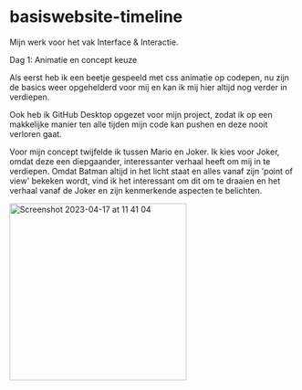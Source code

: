 # basiswebsite-timeline
 Mijn werk voor het vak Interface & Interactie.

Dag 1: Animatie en concept keuze

Als eerst heb ik een beetje gespeeld met css animatie op codepen, nu zijn de basics weer opgehelderd voor mij en kan ik mij hier altijd nog verder in verdiepen. 

Ook heb ik GitHub Desktop opgezet voor mijn project, zodat ik op een makkelijke manier ten alle tijden mijn code kan pushen en deze nooit verloren gaat. 

Voor mijn concept twijfelde ik tussen Mario en Joker. Ik kies voor Joker, omdat deze een diepgaander, interessanter verhaal heeft om mij in te verdiepen. Omdat Batman altijd in het licht staat en alles vanaf zijn 'point of view' bekeken wordt, vind ik het interessant om dit om te draaien en het verhaal vanaf de Joker en zijn kenmerkende aspecten te belichten.

<img width="310" alt="Screenshot 2023-04-17 at 11 41 04" src="https://user-images.githubusercontent.com/83574654/232450095-f172aaf5-044a-46b5-95e5-9afbf1b78c20.png">
